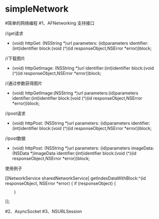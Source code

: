 # simpleNetwork
#简单的网络编程
#1、AFNetworking
支持接口

//get请求

- (void) httpGet: (NSString *)url
      parameters: (id)parameters
      identifier:(int)identifier
           block:(void (^)(id responseObject,NSError *error))block;

//下载图片

- (void) httpGetImage: (NSString *)url
          identifier:(int)identifier
               block:(void (^)(id responseObject,NSError *error))block;

//通过参数获得图片

- (void) httpGetImage:(NSString *)url
          parameters:(id)parameters
          identifier:(int)identifier
               block:(void (^)(id responseObject,NSError *error))block;

//post请求
- (void) httpPost: (NSString *)url
       parameters: (id)parameters
       identifier:(int)identifier
            block:(void (^)(id responseObject,NSError *error))block;

//post数据

- (void) httpPost: (NSString *)url
       parameters: (id)parameters
        imageData:(NSData *)imageData
       identifier:(int)identifier
            block:(void (^)(id responseObject,NSError *error))block;

使用例子

[[NetworkService sharedNetworkService] getIndexDataWithBlock:^(id responseObject, NSError *error) 
{
        if (responseObject)
        {
            
        }
}];

#2、AsyncSocket
#3、NSURLSession

